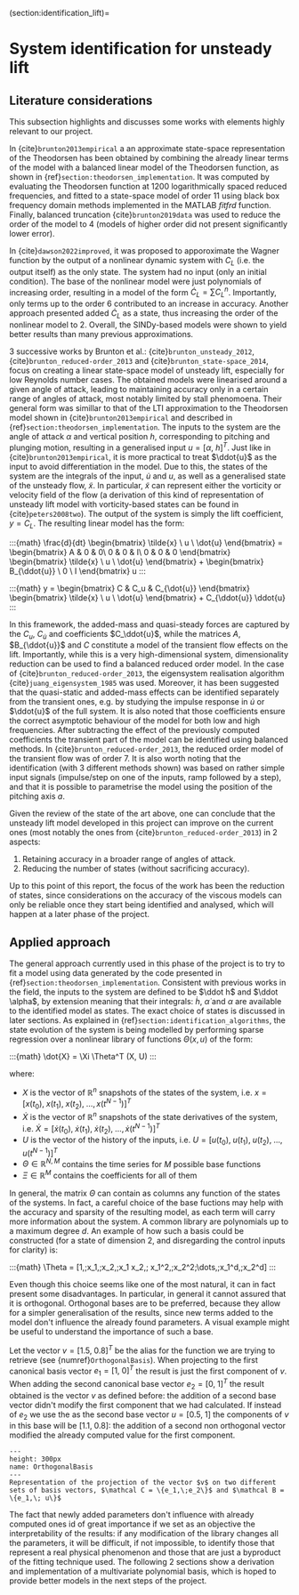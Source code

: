 (section:identification_lift)=
# System identification for unsteady lift

## Literature considerations

This subsection highlights and discusses some works with elements highly relevant to our project.

In {cite}`brunton2013empirical` a an approximate state-space representation of the Theodorsen has been obtained by combining the already linear terms of the model with a balanced linear model of the Theodorsen function, as shown in {ref}`section:theodorsen_implementation`. It was computed by evaluating the Theodorsen function at 1200 logarithmically spaced reduced frequencies, and fitted to a state-space model of order 11 using black box frequency domain methods implemented in the MATLAB _fitfrd_ function. Finally, balanced truncation {cite}`brunton2019data` was used to reduce the order of the model to 4 (models of higher order did not present significantly lower error).

In {cite}`dawson2022improved`, it was proposed to apporoximate the Wagner function by the output of a nonlinear dynamic system with $C_L$ (i.e. the output itself) as the only state. The system had no input (only an initial condition). The base of the nonlinear model were just polynomials of increasing order, resulting in a model of the form $\dot{C}_L = \sum C_L^n$. Importantly, only terms up to the order 6 contributed to an increase in accuracy. Another approach presented added $\dot{C}_L$ as a state, thus increasing the order of the nonlinear model to 2. Overall, the SINDy-based models were shown to yield better results than many previous approximations.

3 successive works by Brunton et al.: {cite}`brunton_unsteady_2012`, {cite}`brunton_reduced-order_2013` and {cite}`brunton_state-space_2014`, focus on creating a linear state-space model of unsteady lift, especially for low Reynolds number cases. The obtained models were linearised around a given angle of attack, leading to maintaining accuracy only in a certain range of angles of attack, most notably limited by stall phenomoena. Their general form was simillar to that of the LTI approximation to the Theodorsen model shown in {cite}`brunton2013empirical` and described in {ref}`section:theodorsen_implementation`. The inputs to the system are the angle of attack $\alpha$ and vertical position $h$, corresponding to pitching and plunging motion, resulting in a generalised input $u = [\alpha, \ h]^T$. Just like in {cite}`brunton2013empirical`, it is more practical to treat $\ddot{u}$ as the input to avoid differentiation in the model. Due to this, the states of the system are the integrals of the input, $\dot{u}$ and $u$, as well as a generalised state of the unsteady flow, $\tilde{x}$. In particular, $\tilde{x}$ can represent either the vorticity or velocity field of the flow (a derivation of this kind of representation of unsteady lift model with vorticity-based states can be found in {cite}`peters2008two`). The output of the system is simply the lift coefficient, $y = C_L$.  The resulting linear model has the form:

:::{math}
	\frac{d}{dt} \begin{bmatrix} \tilde{x} \\ u \\ \dot{u} \end{bmatrix} = \begin{bmatrix} A & 0 & 0\\ 0 & 0 & I\\ 0 & 0 & 0 \end{bmatrix} \begin{bmatrix} \tilde{x} \\ u \\ \dot{u} \end{bmatrix} + \begin{bmatrix} B_{\ddot{u}} \\ 0 \\ I \end{bmatrix} u
:::  

:::{math}
	y = \begin{bmatrix} C & C_u & C_{\dot{u}} \end{bmatrix} \begin{bmatrix} \tilde{x} \\ u \\ \dot{u} \end{bmatrix} + C_{\ddot{u}} \ddot{u}
:::  

In this framework, the added-mass and quasi-steady forces are captured by the $C_u$, $C_\dot{u}$ and coefficients $C_\ddot{u}$, while the matrices $A$, $B_{\ddot{u}}$ and $C$ constitute a model of the transient flow effects on the lift. Importantly, while this is a very high-dimensional system, dimensionality reduction can be used to find a balanced reduced order model. In the case of {cite}`brunton_reduced-order_2013`, the eigensystem realisation algorithm {cite}`juang_eigensystem_1985` was used. Moreover, it has been suggested that the quasi-static and added-mass effects can be identified separately from the transient ones, e.g. by studying the impulse response in $\dot{u}$ or $\ddot{u}$ of the full system. It is also noted that those coefficients ensure the correct asymptotic behaviour of the model for both low and high frequencies. After subtracting the effect of the previously computed coefficients the transient part of the model can be identified using balanced methods. In {cite}`brunton_reduced-order_2013`, the reduced order model of the transient flow was of order 7. It is also worth noting that the identification (with 3 different methods shown) was based on rather simple input signals (impulse/step on one of the inputs, ramp followed by a step), and that it is possible to parametrise the model using the position of the pitching axis $a$.

Given the review of the state of the art above, one can conclude that the unsteady lift model developed in this project can improve on the current ones (most notably the ones from {cite}`brunton_reduced-order_2013`) in 2 aspects:

1. Retaining accuracy in a broader range of angles of attack.
2. Reducing the number of states (without sacrificing accuracy).

Up to this point of this report, the focus of the work has been the reduction of states, since considerations on the accuracy of the viscous models can only be reliable once they start being identified and analysed, which will happen at a later phase of the project.

## Applied approach

The general approach currently used in this phase of the project is to try to fit a model using data generated by the code presented in {ref}`section:theodorsen_implementation`. Consistent with previous works in the field, the inputs to the system are defined to be $\ddot h$ and $\ddot \alpha$, by extension meaning that their integrals: $\dot{h}$, $\dot{\alpha}$ and $\alpha$ are available to the identified model as states. The exact choice of states is discussed in later sections. As explained in {ref}`section:identification_algorithms`, the state evolution of the system is being modelled by performing sparse regression over a nonlinear library of functions $\Theta(x, u)$ of the form:

:::{math}
	\dot{X} = \Xi \Theta^T (X, U)
:::  

where:

* $X$ is the vector of $\mathbb R^n$ snapshots of the states of the system, i.e. $x = [x(t_0),\; x(t_1),\;x(t_2),\;\dots,\,x(t^{N-1})]^T$
* $\dot{X}$ is the vector of $\mathbb R^n$ snapshots of the state derivatives of the system, i.e. $\dot{X} = [\dot{x}(t_0),\; \dot{x}(t_1),\;\dot{x}(t_2),\;\dots,\,\dot{x}(t^{N-1})]^T$
* $U$ is the vector of the history of the inputs, i.e. $U = [u(t_0),\; u(t_1),\;u(t_2),\;\dots,\,u(t^{N-1})]^T$
* $\Theta \in \mathbb R^{N,M}$ contains the time series for $M$ possible base functions
* $\Xi \in \mathbb R^M$ contains the coefficients for all of them

In general, the matrix $\Theta$ can contain as columns any function of the states of the systems. In fact, a careful choice of the base fuctions may help with the accuracy and sparsity of the resulting model, as each term will carry more information about the system. A common library are polynomials up to a maximum degree $d$. An example of how such a basis could be constructed (for a state of dimension 2, and disregarding the control inputs for clarity) is:

:::{math}
 \Theta = [1,\;x_1,\;x_2,\;x_1 x_2,\; x_1^2,\;x_2^2\;\dots,\;x_1^d,\;x_2^d]
:::

Even though this choice seems like one of the most natural, it can in fact present some disadvantages. In particular, in general it cannot assured that it is orthogonal. Orthogonal bases are to be preferred, because they allow for a simpler generalisation of the results, since new terms added to the model don't influence the already found parameters. A visual example might be useful to understand the importance of such a base.

Let the vector $v = [1.5,\; 0.8]^T$ be the alias for the function we are trying to retrieve (see {numref}`OrthogonalBasis`). When projecting to the first canonical basis vector $e_1 = [1,\; 0]^T$ the result is just the first component of $v$. When adding the second canonical base vector $e_2 = [0,\; 1]^T$ the result obtained is the vector $v$ as defined before: the addition of a second base vector didn't modify the first component that we had calculated. If instead of $e_2$ we use the as the second base vector $u = [0.5,\; 1]$ the components of $v$ in this base will be $[1.1,\; 0.8]$: the addition of a second non orthogonal vector modified the already computed value for the first component.  

```{figure} images/orthogonal_basis.png
---
height: 300px
name: OrthogonalBasis
---
Representation of the projection of the vector $v$ on two different sets of basis vectors, $\mathcal C = \{e_1,\;e_2\}$ and $\mathcal B = \{e_1,\; u\}$
```

The fact that newly added parameters don't influence with already computed ones id of great importance if we set as an objective the interpretability of the results: if any modification of the library changes all the parameters, it will be difficult, if not impossible, to identify those that represent a real physical phenomenon and those that are just a byproduct of the fitting technique used. The following 2 sections show a derivation and implementation of a multivariate polynomial basis, which is hoped to provide better models in the next steps of the project.